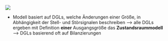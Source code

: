 ![](Pasted%20image%2020250626152014.png)
- Modell basiert auf DGLs, welche Änderungen einer Größe, in Abhängigkeit der Stell- und Störsignalen beschreiben
--> alle DGLs ergeben mit Definition **einer** Ausgangsgröße das **Zustandsraummodell**
--> DGLs basierend oft auf Bilanzierungen
